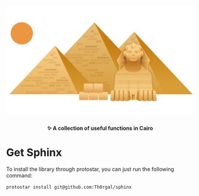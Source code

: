 <h1 align="center">
  <br>
  <img src="/logo.webp?raw=true" alt="Sphinx" width="512">
  <br>
</h1>

<h4 align="center">✨ A collection of useful functions in Cairo</h4>

# Get Sphinx

To install the library through protostar, you can just run the following command:
```console
protostar install git@github.com:Th0rgal/sphinx
```